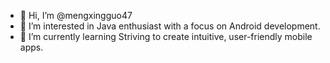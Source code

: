 - 👋 Hi, I’m @mengxingguo47
- 👀 I’m interested in Java enthusiast with a focus on Android development.
- 🌱 I’m currently learning Striving to create intuitive, user-friendly mobile apps.
